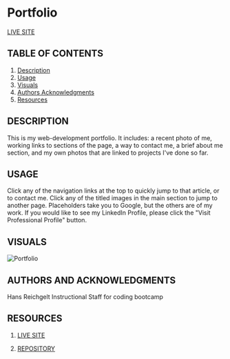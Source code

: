 # Portfolio

[LIVE SITE](https://hreichgelt.github.io/Portfolio/)

## TABLE OF CONTENTS

1. [Description](#description)
2. [Usage](#USAGE)
3. [Visuals](#visuals)
4. [Authors Acknowledgments](#authors-and-acknowledgments)
4. [Resources](#resources)

## DESCRIPTION 
This is my web-development portfolio. It includes: a recent photo of me, working links to sections of the page, a way to contact me, a brief about me section, and my own photos that are linked to projects I've done so far. 


## USAGE 
Click any of the navigation links at the top to quickly jump to that article, or to contact me. 
Click any of the titled images in the main section to jump to another page. Placeholders take you to Google, but the others are of my work. If you would like to see my LinkedIn Profile, please click the "Visit Professional Profile" button. 

## VISUALS 
![Portfolio]("./assets/portfolio.png")


## AUTHORS AND ACKNOWLEDGMENTS
Hans Reichgelt
Instructional Staff for coding bootcamp

## RESOURCES 
1. [LIVE SITE](https://hreichgelt.github.io/Portfolio/)

2. [REPOSITORY](https://github.com/Hreichgelt/Portfolio.git)

